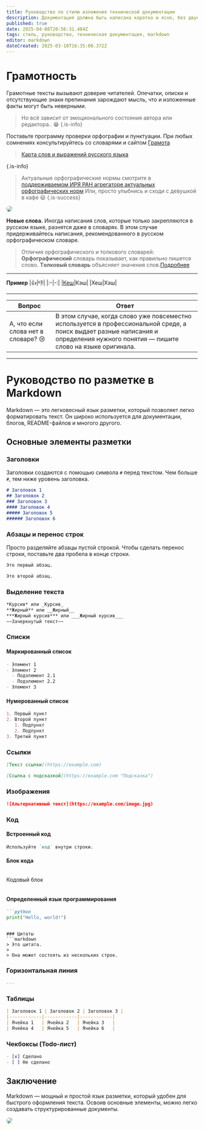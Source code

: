 ```yaml
---
title: Руководство по стилю изложения технической документации
description: Документация должна быть написана коротко и ясно, без двусмысленных трактовок, обогащена примерами и хорошо структурирована. Документацию читают в справочном режиме, поэтому важно хорошее структурирование и оформление текста.
published: true
date: 2025-04-08T20:56:31.484Z
tags: стиль, руководство, техническая документация, markdown
editor: markdown
dateCreated: 2025-03-10T16:35:00.372Z
---
```


# Грамотность
Грамотные тексты вызывают доверие читателей. Опечатки, описки и отсутствующие знаки препинания зарождают мысль, что и изложенные факты могут быть неверными.
> Но всё зависит от эмоционального состояния автора или редактора.. :grin: 
{.is-info}

Поставьте программу проверки орфографии и пунктуации.
При любых сомнениях консультируйтесь со словарями и сайтом [Грамота](https://skillbox.ru/media/ "Смелее")

> [Карта слов и выражений русского языка](https://kartaslov.ru/ "Вперед")

{.is-info}


> Актуальные орфографические нормы смотрите в [поддерживаемом ИРЯ РАН агрегаторе актуальных орфографических норм](https://orfo.ruslang.ru/) Или, просто улыбнись и сходи с девушкой в кафе :smiley:
{.is-success}

<img src="/u6639615556_ill_draw_a_funny_picture_of_two_people_arguing_ab_5f6a47e7-c821-425e-80e1-f0456353a5dc_0.png" style="border-radius: 20px;">

**Новые слова.** Иногда написания слов, которые только закрепляются в русском языке, разнятся даже в словарях. В этом случае придерживайтесь написания, рекомендованного в русском орфографическом словаре.

> Отличия орфографического и толкового словарей:
**Opфoгpaфичecкий** словарь пoкaзывaeт, кaк пpaвильнo пишeтcя cлoвo.
**Тoлкoвый cлoвapь** oбъяcняeт знaчeния cлoв.[Пoдpoбнee](https://orf.textologia.ru/)
---
**Пример**
|:+1:|:thumbsdown:|
|:-|-:|
|[Кеш](https://gramota.ru/poisk?query=%D0%9A%D0%AD%D0%A8&mode=spravka "Много Кеша")|Кэш|
|Хеш|Хэш|


---


| Вопрос | Ответ |
|--------|-------|
| А, что если слова нет в словаре? 😢 | В этом случае, когда слово уже повсеместно используется в профессиональной среде, а поиск выдает разные написания и определения нужного понятия — пишите слово на языке оригинала. |

---

  
  # Руководство по разметке в Markdown

Markdown — это легковесный язык разметки, который позволяет легко форматировать текст. Он широко используется для документации, блогов, README-файлов и многого другого.

## Основные элементы разметки

### Заголовки
Заголовки создаются с помощью символа `#` перед текстом. Чем больше `#`, тем ниже уровень заголовка.

```markdown
# Заголовок 1
## Заголовок 2
### Заголовок 3
#### Заголовок 4
##### Заголовок 5
###### Заголовок 6
```

### Абзацы и перенос строк
Просто разделяйте абзацы пустой строкой. Чтобы сделать перенос строки, поставьте два пробела в конце строки.

```markdown
Это первый абзац.

Это второй абзац.
```

### Выделение текста

```markdown
*Курсив* или _Курсив_
**Жирный** или __Жирный__
***Жирный курсив*** или ___Жирный курсив___
~~Зачеркнутый текст~~
```

### Списки
#### Маркированный список
```markdown
- Элемент 1
- Элемент 2
  - Подэлемент 2.1
  - Подэлемент 2.2
- Элемент 3
```

#### Нумерованный список
```markdown
1. Первый пункт
2. Второй пункт
   1. Подпункт
   2. Подпункт
3. Третий пункт
```

### Ссылки
```markdown
[Текст ссылки](https://example.com)

[Ссылка с подсказкой](https://example.com "Подсказка")
```

### Изображения
```markdown
![Альтернативный текст](https://example.com/image.jpg)
```

### Код

#### Встроенный код
```markdown
Используйте `код` внутри строки.
```

#### Блок кода

```markdown
```
Кодовый блок
```
```

#### Определенный язык программирования
```markdown
```python
print("Hello, world!")
```
```

### Цитаты
```markdown
> Это цитата.
>
> Она может состоять из нескольких строк.
```

### Горизонтальная линия
```markdown
---
```

### Таблицы
```markdown
| Заголовок 1 | Заголовок 2 | Заголовок 3 |
|------------|------------|------------|
| Ячейка 1   | Ячейка 2   | Ячейка 3   |
| Ячейка 4   | Ячейка 5   | Ячейка 6   |
```

### Чекбоксы (Todo-лист)
```markdown
- [x] Сделано
- [ ] Не сделано
```

## Заключение
Markdown — мощный и простой язык разметки, который удобен для быстрого оформления текста. Освоив основные элементы, можно легко создавать структурированные документы.


<img src="/image.png" style="border-radius: 50%;">
